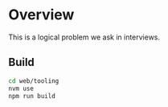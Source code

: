 # Overview

This is a logical problem we ask in interviews.

## Build

```sh
cd web/tooling
nvm use
npm run build
```
